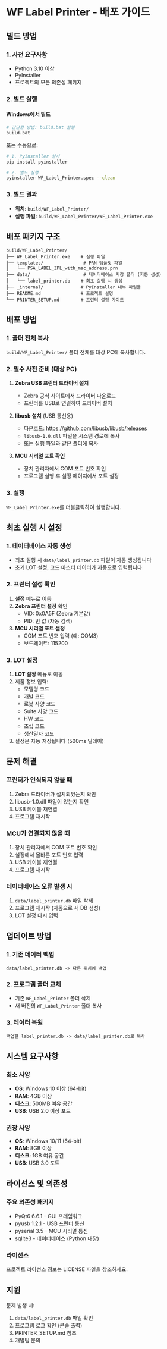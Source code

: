 # WF Label Printer - 배포 가이드

## 빌드 방법

### 1. 사전 요구사항
- Python 3.10 이상
- PyInstaller
- 프로젝트의 모든 의존성 패키지

### 2. 빌드 실행

#### Windows에서 빌드
```bash
# 간단한 방법: build.bat 실행
build.bat
```

또는 수동으로:
```bash
# 1. PyInstaller 설치
pip install pyinstaller

# 2. 빌드 실행
pyinstaller WF_Label_Printer.spec --clean
```

### 3. 빌드 결과
- **위치**: `build/WF_Label_Printer/`
- **실행 파일**: `build/WF_Label_Printer/WF_Label_Printer.exe`

## 배포 패키지 구조

```
build/WF_Label_Printer/
├── WF_Label_Printer.exe    # 실행 파일
├── templates/               # PRN 템플릿 파일
│   └── PSA_LABEL_ZPL_with_mac_address.prn
├── data/                    # 데이터베이스 저장 폴더 (자동 생성)
│   └── label_printer.db    # 최초 실행 시 생성
├── _internal/              # PyInstaller 내부 파일들
├── README.md               # 프로젝트 설명
└── PRINTER_SETUP.md        # 프린터 설정 가이드
```

## 배포 방법

### 1. 폴더 전체 복사
`build/WF_Label_Printer/` 폴더 전체를 대상 PC에 복사합니다.

### 2. 필수 사전 준비 (대상 PC)
1. **Zebra USB 프린터 드라이버 설치**
   - Zebra 공식 사이트에서 드라이버 다운로드
   - 프린터를 USB로 연결하여 드라이버 설치

2. **libusb 설치** (USB 통신용)
   - 다운로드: https://github.com/libusb/libusb/releases
   - `libusb-1.0.dll` 파일을 시스템 경로에 복사
   - 또는 실행 파일과 같은 폴더에 복사

3. **MCU 시리얼 포트 확인**
   - 장치 관리자에서 COM 포트 번호 확인
   - 프로그램 실행 후 설정 페이지에서 포트 설정

### 3. 실행
`WF_Label_Printer.exe`를 더블클릭하여 실행합니다.

## 최초 실행 시 설정

### 1. 데이터베이스 자동 생성
- 최초 실행 시 `data/label_printer.db` 파일이 자동 생성됩니다
- 초기 LOT 설정, 코드 마스터 데이터가 자동으로 입력됩니다

### 2. 프린터 설정 확인
1. **설정** 메뉴로 이동
2. **Zebra 프린터 설정** 확인
   - VID: 0x0A5F (Zebra 기본값)
   - PID: 빈 값 (자동 검색)
3. **MCU 시리얼 포트 설정**
   - COM 포트 번호 입력 (예: COM3)
   - 보드레이트: 115200

### 3. LOT 설정
1. **LOT 설정** 메뉴로 이동
2. 제품 정보 입력:
   - 모델명 코드
   - 개발 코드
   - 로봇 사양 코드
   - Suite 사양 코드
   - HW 코드
   - 조립 코드
   - 생산일자 코드
3. 설정은 자동 저장됩니다 (500ms 딜레이)

## 문제 해결

### 프린터가 인식되지 않을 때
1. Zebra 드라이버가 설치되었는지 확인
2. libusb-1.0.dll 파일이 있는지 확인
3. USB 케이블 재연결
4. 프로그램 재시작

### MCU가 연결되지 않을 때
1. 장치 관리자에서 COM 포트 번호 확인
2. 설정에서 올바른 포트 번호 입력
3. USB 케이블 재연결
4. 프로그램 재시작

### 데이터베이스 오류 발생 시
1. `data/label_printer.db` 파일 삭제
2. 프로그램 재시작 (자동으로 새 DB 생성)
3. LOT 설정 다시 입력

## 업데이트 방법

### 1. 기존 데이터 백업
```
data/label_printer.db -> 다른 위치에 백업
```

### 2. 프로그램 폴더 교체
- 기존 `WF_Label_Printer` 폴더 삭제
- 새 버전의 `WF_Label_Printer` 폴더 복사

### 3. 데이터 복원
```
백업한 label_printer.db -> data/label_printer.db로 복사
```

## 시스템 요구사항

### 최소 사양
- **OS**: Windows 10 이상 (64-bit)
- **RAM**: 4GB 이상
- **디스크**: 500MB 여유 공간
- **USB**: USB 2.0 이상 포트

### 권장 사양
- **OS**: Windows 10/11 (64-bit)
- **RAM**: 8GB 이상
- **디스크**: 1GB 여유 공간
- **USB**: USB 3.0 포트

## 라이선스 및 의존성

### 주요 의존성 패키지
- PyQt6 6.6.1 - GUI 프레임워크
- pyusb 1.2.1 - USB 프린터 통신
- pyserial 3.5 - MCU 시리얼 통신
- sqlite3 - 데이터베이스 (Python 내장)

### 라이선스
프로젝트 라이선스 정보는 LICENSE 파일을 참조하세요.

## 지원

문제 발생 시:
1. `data/label_printer.db` 파일 확인
2. 프로그램 로그 확인 (콘솔 출력)
3. PRINTER_SETUP.md 참조
4. 개발팀 문의
